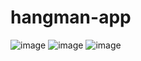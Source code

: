 # hangman-app
![image](https://github.com/NoelMascarenhas/hangman-app/assets/132780449/349c566c-0310-4ce0-a78a-84b09caed77e)
![image](https://github.com/NoelMascarenhas/hangman-app/assets/132780449/09029fc2-03b6-435f-8b1c-5abc28590319)
![image](https://github.com/NoelMascarenhas/hangman-app/assets/132780449/e9df4165-5b97-45be-b5be-3de9df53a4f2)


